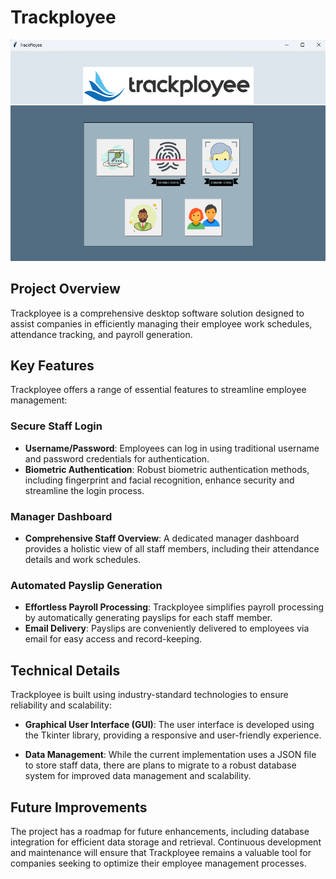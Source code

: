 # Trackployee

![Trackployee](images/Trackployee_front.png)

## Project Overview

Trackployee is a comprehensive desktop software solution designed to assist companies in efficiently managing their employee work schedules, attendance tracking, and payroll generation.

## Key Features

Trackployee offers a range of essential features to streamline employee management:

### Secure Staff Login

- **Username/Password**: Employees can log in using traditional username and password credentials for authentication.
- **Biometric Authentication**: Robust biometric authentication methods, including fingerprint and facial recognition, enhance security and streamline the login process.

### Manager Dashboard

- **Comprehensive Staff Overview**: A dedicated manager dashboard provides a holistic view of all staff members, including their attendance details and work schedules.

### Automated Payslip Generation

- **Effortless Payroll Processing**: Trackployee simplifies payroll processing by automatically generating payslips for each staff member.
- **Email Delivery**: Payslips are conveniently delivered to employees via email for easy access and record-keeping.

## Technical Details

Trackployee is built using industry-standard technologies to ensure reliability and scalability:

- **Graphical User Interface (GUI)**: The user interface is developed using the Tkinter library, providing a responsive and user-friendly experience.

- **Data Management**: While the current implementation uses a JSON file to store staff data, there are plans to migrate to a robust database system for improved data management and scalability.

## Future Improvements

The project has a roadmap for future enhancements, including database integration for efficient data storage and retrieval. Continuous development and maintenance will ensure that Trackployee remains a valuable tool for companies seeking to optimize their employee management processes.

